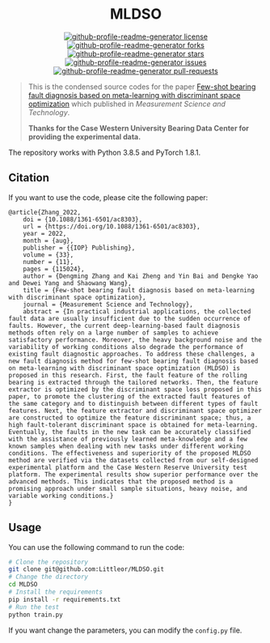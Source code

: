 <h1 align="center">
  MLDSO
</h1>
<p align="center">
<a href="https://github.com/Littleor/MLDSO/blob/master/LICENSE" target="blank">
<img src="https://img.shields.io/github/license/Littleor/MLDSO?style=flat-square" alt="github-profile-readme-generator license" />
</a>
<a href="https://github.com/Littleor/MLDSO/fork" target="blank">
<img src="https://img.shields.io/github/forks/Littleor/MLDSO?style=flat-square" alt="github-profile-readme-generator forks"/>
</a>
<a href="https://github.com/Littleor/MLDSO/stargazers" target="blank">
<img src="https://img.shields.io/github/stars/Littleor/MLDSO?style=flat-square" alt="github-profile-readme-generator stars"/>
</a>
<a href="https://github.com/Littleor/MLDSO/issues" target="blank">
<img src="https://img.shields.io/github/issues/Littleor/MLDSO?style=flat-square" alt="github-profile-readme-generator issues"/>
</a>
<a href="https://github.com/Littleor/MLDSO/pulls" target="blank">
<img src="https://img.shields.io/github/issues-pr/Littleor/MLDSO?style=flat-square" alt="github-profile-readme-generator pull-requests"/>
</a>
</p>

> This is the condensed source codes for the paper [Few-shot bearing fault diagnosis based on meta-learning with discriminant space optimization](https://doi.org/10.1088/1361-6501/ac8303)
> which published in _Measurement Science and Technology_.
>
> **Thanks for the Case Western University Bearing Data Center for providing the experimental data.**

The repository works with Python 3.8.5 and PyTorch 1.8.1.

## Citation

If you want to use the code, please cite the following paper:

```
@article{Zhang_2022,
	doi = {10.1088/1361-6501/ac8303},
	url = {https://doi.org/10.1088/1361-6501/ac8303},
	year = 2022,
	month = {aug},
	publisher = {{IOP} Publishing},
	volume = {33},
	number = {11},
	pages = {115024},
	author = {Dengming Zhang and Kai Zheng and Yin Bai and Dengke Yao and Dewei Yang and Shaowang Wang},
	title = {Few-shot bearing fault diagnosis based on meta-learning with discriminant space optimization},
	journal = {Measurement Science and Technology},
	abstract = {In practical industrial applications, the collected fault data are usually insufficient due to the sudden occurrence of faults. However, the current deep-learning-based fault diagnosis methods often rely on a large number of samples to achieve satisfactory performance. Moreover, the heavy background noise and the variability of working conditions also degrade the performance of existing fault diagnostic approaches. To address these challenges, a new fault diagnosis method for few-shot bearing fault diagnosis based on meta-learning with discriminant space optimization (MLDSO) is proposed in this research. First, the fault feature of the rolling bearing is extracted through the tailored networks. Then, the feature extractor is optimized by the discriminant space loss proposed in this paper, to promote the clustering of the extracted fault features of the same category and to distinguish between different types of fault features. Next, the feature extractor and discriminant space optimizer are constructed to optimize the feature discriminant space; thus, a high fault-tolerant discriminant space is obtained for meta-learning. Eventually, the faults in the new task can be accurately classified with the assistance of previously learned meta-knowledge and a few known samples when dealing with new tasks under different working conditions. The effectiveness and superiority of the proposed MLDSO method are verified via the datasets collected from our self-designed experimental platform and the Case Western Reserve University test platform. The experimental results show superior performance over the advanced methods. This indicates that the proposed method is a promising approach under small sample situations, heavy noise, and variable working conditions.}
}
```

## Usage

You can use the following command to run the code:

```bash
# Clone the repository
git clone git@github.com:Littleor/MLDSO.git
# Change the directory
cd MLDSO
# Install the requirements
pip install -r requirements.txt
# Run the test
python train.py
```

If you want change the parameters, you can modify the `config.py` file.